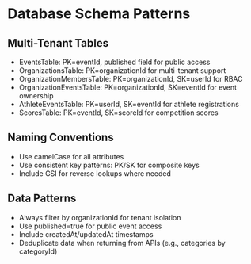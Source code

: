# Database Schema Patterns

## Multi-Tenant Tables
- EventsTable: PK=eventId, published field for public access
- OrganizationsTable: PK=organizationId for multi-tenant support
- OrganizationMembersTable: PK=organizationId, SK=userId for RBAC
- OrganizationEventsTable: PK=organizationId, SK=eventId for event ownership
- AthleteEventsTable: PK=userId, SK=eventId for athlete registrations
- ScoresTable: PK=eventId, SK=scoreId for competition scores

## Naming Conventions
- Use camelCase for all attributes
- Use consistent key patterns: PK/SK for composite keys
- Include GSI for reverse lookups where needed

## Data Patterns
- Always filter by organizationId for tenant isolation
- Use published=true for public event access
- Include createdAt/updatedAt timestamps
- Deduplicate data when returning from APIs (e.g., categories by categoryId)
